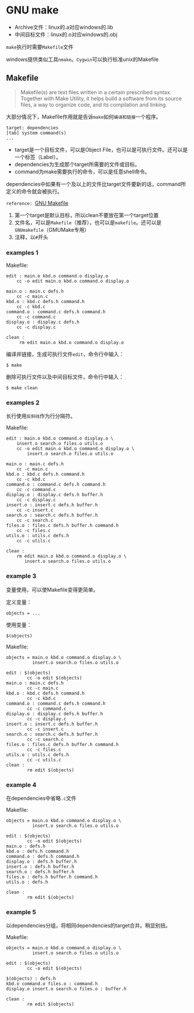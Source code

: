 # GNU make


* Archive文件：linux的.a对应windows的.lib
* 中间目标文件：linux的.o对应windows的.obj

`make`执行时需要`Makefile`文件

windows提供类似工具`nmake`。`Cygwin`可以执行标准unix的Makefile


## Makefile

> Makefile(s) are text files written in a certain prescribed syntax. 
> Together with Make Utility, it helps build a software from its source files, 
> a way to organize code, and its compilation and linking.

大部分情况下，Makefile作用就是告诉`make`如何`编译和链接`一个程序。

    target: dependencies 
    [tab] system command(s)
    ...

* target是一个目标文件，可以是Object File，也可以是可执行文件。还可以是一个标签（Label）。
* dependencies为生成那个target所需要的文件或目标。
* command为make需要执行的命令，可以是任意shell命令。

dependencies中如果有一个及以上的文件比target文件要新的话，command所定义的命令就会被执行。

`reference: `<a href="https://www.gnu.org/software/make/manual/make.html#Introduction">GNU Makefile</a>

1. 第一个target是默认目标，所以clean不要放在第一个target位置
2. 文件名，可以是`Makefile`（推荐），也可以是`makefile`。还可以是`GNUmakefile`（GMUMake专用）
3. 注释，以`#`开头


### examples 1

Makefile:

    edit : main.o kbd.o command.o display.o 
        cc -o edit main.o kbd.o command.o display.o
     
    main.o : main.c defs.h
        cc -c main.c
    kbd.o : kbd.c defs.h command.h
        cc -c kbd.c
    command.o : command.c defs.h command.h
        cc -c command.c
    display.o : display.c defs.h
        cc -c display.c
     
    clean :
         rm edit main.o kbd.o command.o display.o


编译并链接，生成可执行文件`edit`，命令行中输入：

    $ make

删除可执行文件以及中间目标文件，命令行中输入：

    $ make clean






### examples 2

长行使用`反斜线`作为行分隔符。

Makefile: 

    edit : main.o kbd.o command.o display.o \
        insert.o search.o files.o utils.o
        cc -o edit main.o kbd.o command.o display.o \
            insert.o search.o files.o utils.o

    main.o : main.c defs.h
        cc -c main.c
    kbd.o : kbd.c defs.h command.h
        cc -c kbd.c
    command.o : command.c defs.h command.h
        cc -c command.c
    display.o : display.c defs.h buffer.h
        cc -c display.c
    insert.o : insert.c defs.h buffer.h
        cc -c insert.c
    search.o : search.c defs.h buffer.h
        cc -c search.c
    files.o : files.c defs.h buffer.h command.h
        cc -c files.c
    utils.o : utils.c defs.h
        cc -c utils.c

    clean :
        rm edit main.o kbd.o command.o display.o \
           insert.o search.o files.o utils.o




### example 3

变量使用，可以使Makefile变得更简单。

定义变量：

    objects = ...
    
使用变量：

    $(objects)

Makefile: 

    objects = main.o kbd.o command.o display.o \
              insert.o search.o files.o utils.o

    edit : $(objects)
            cc -o edit $(objects)
    main.o : main.c defs.h
            cc -c main.c
    kbd.o : kbd.c defs.h command.h
            cc -c kbd.c
    command.o : command.c defs.h command.h
            cc -c command.c
    display.o : display.c defs.h buffer.h
            cc -c display.c
    insert.o : insert.c defs.h buffer.h
            cc -c insert.c
    search.o : search.c defs.h buffer.h
            cc -c search.c
    files.o : files.c defs.h buffer.h command.h
            cc -c files.c
    utils.o : utils.c defs.h
            cc -c utils.c
    clean :
            rm edit $(objects)




### example 4

在dependencies中省略`.c`文件

Makefile: 

    objects = main.o kbd.o command.o display.o \
              insert.o search.o files.o utils.o

    edit : $(objects)
            cc -o edit $(objects)
    main.o : defs.h
    kbd.o : defs.h command.h
    command.o : defs.h command.h
    display.o : defs.h buffer.h
    insert.o : defs.h buffer.h
    search.o : defs.h buffer.h
    files.o : defs.h buffer.h command.h
    utils.o : defs.h

    clean :
            rm edit $(objects)





### example 5

以dependencies分组，将相同dependencies的target合并。稍显别扭。

Makefile: 

    objects = main.o kbd.o command.o display.o \
              insert.o search.o files.o utils.o

    edit : $(objects)
            cc -o edit $(objects)

    $(objects) : defs.h
    kbd.o command.o files.o : command.h
    display.o insert.o search.o files.o : buffer.h

    clean :
            rm edit $(objects)


